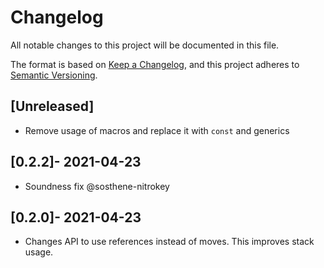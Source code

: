 # Changelog
All notable changes to this project will be documented in this file.

The format is based on [Keep a Changelog](https://keepachangelog.com/en/1.0.0/),
and this project adheres to [Semantic Versioning](https://semver.org/spec/v2.0.0.html).

## [Unreleased]

- Remove usage of macros and replace it with `const` and generics

## [0.2.2]- 2021-04-23
- Soundness fix @sosthene-nitrokey

## [0.2.0]- 2021-04-23

- Changes API to use references instead of moves.
  This improves stack usage.
